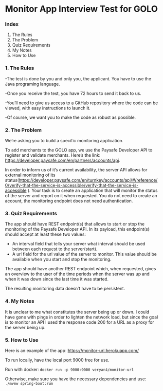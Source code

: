# Monitor App Interview Test for GOLO

### Index
1. The Rules
2. The Problem
3. Quiz Requirements
4. My Notes
5. How to Use

### 1. The Rules
-The test is done by you and only you, the applicant. You have to use the Java programing language.

-Once you receive the test, you have 72 hours to send it back to us.

-You’ll need to give us access to a GitHub repository where the code can be viewed, with easy instructions to launch it.

-Of course, we want you to make the code as robust as possible.


### 2. The Problem
We’re asking you to build a specific monitoring application.

To add merchants to the GOLO app, we use the Paysafe Developer API to register and validate merchants. Here’s the link: https://developer.paysafe.com/en/partners/accounts/api.

In order to inform us of it’s current availability, the server API allows for external monitoring of its status(https://developer.paysafe.com/en/turnkey/accounts/api/#/reference/0/verify-that-the-service-is-accessible/verify-that-the-service-is-accessible ). Your task is to create an application that will monitor the status of the server and report on it when requested. You do not need to create an account, the monitoring endpoint does not need authentication.

### 3. Quiz Requirements
The app should have REST endpoint(s) that allows to start or stop the monitoring of the Paysafe Developer API. In its payload, this endpoint(s) should accept at least these two values:
-	An interval field that tells your server what interval should be used between each request to the server(start).
-	A url field for the url value of the server to monitor. This value should be available when you start and stop the monitoring.

The app should have another REST endpoint which, when requested, gives an overview to the user of the time periods when the server was up and when it was down since the last time it was started.

The resulting monitoring data doesn’t have to be persistent.

### 4. My Notes
It is unclear to me what constitutes the server being up or down. I could have gone with pings in order to lighten the network load, but since the goal is to monitor an API I used the response code 200 for a URL as a proxy for the server being up.

### 5. How to Use

Here is an example of the app: https://monitor-url.herokuapp.com/

To run locally, have the local port 9000 free for use.

Run with docker:
`docker run -p 9000:9000 veryan4/monitor-url`

Otherwise, make sure you have the necessary dependencies and use:
`./mvnw spring-boot:run`
